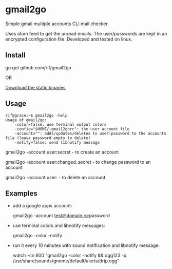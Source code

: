 gmail2go
========

Simple gmail multiple accounts CLI mail checker.

Uses atom feed to get the unread emails. The user/passwords are kept
in an encrypted configuration file. Developed and tested on linux.

Install
-------

go get github.com/rif/gmail2go

OR


[Download the static binaries](http://gobuild.io/download/github.com/rif/gmail2go)

Usage
-----

    rif@grace:~$ gmail2go -help
    Usage of gmail2go:
        -color=false: use terminal output colors
        -config="$HOME/.gmail2gorc": the user account file
        -account="": adds/updates/deletes to user:password to the accounts file (leave password empty to delete)
        -notify=false: send libnotify message

gmail2go -account user:secret - to create an account

gmail2go -account user:changed_secret - to change password to an account

gmail2go -account user: - to delete an account

Examples
--------

- add a google apps account:

    gmail2go -account test@domain.ro:password

- use terminal colors and libnotify messages:

    gmail2go -color -notify

- run it every 10 minutes with sound notification and libnotify message:

    watch -cn 600 "gmail2go -color -notify && ogg123 -q /usr/share/sounds/gnome/default/alerts/drip.ogg"

